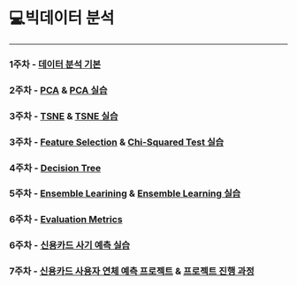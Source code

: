 # 💻빅데이터 분석



---

### 1주차 - [데이터 분석 기본](https://github.com/Do-heewan/Big_Data_Analysis/blob/main/1%EC%A3%BC%EC%B0%A8/1%EC%A3%BC%EC%B0%A8.md)

### 2주차 - [PCA](https://github.com/Do-heewan/Big_Data_Analysis/blob/main/2%EC%A3%BC%EC%B0%A8/2%EC%A3%BC%EC%B0%A8%20-%20PCA.md) & [PCA 실습](https://github.com/Do-heewan/Big_Data_Analysis/blob/main/2%EC%A3%BC%EC%B0%A8/PCA.ipynb)

### 3주차 - [TSNE](https://github.com/Do-heewan/Big_Data_Analysis/blob/main/3%EC%A3%BC%EC%B0%A8/3%EC%A3%BC%EC%B0%A8%20-%20TSNE.md) & [TSNE 실습](https://github.com/Do-heewan/Big_Data_Analysis/blob/main/3%EC%A3%BC%EC%B0%A8/TSNE.ipynb)

### 3주차 - [Feature Selection](https://github.com/Do-heewan/Big_Data_Analysis/blob/main/3%EC%A3%BC%EC%B0%A8/3%EC%A3%BC%EC%B0%A8%20(1)%20-%20Feature%20Selection.md) & [Chi-Squared Test 실습](https://github.com/Do-heewan/Big_Data_Analysis/blob/main/3%EC%A3%BC%EC%B0%A8/Chi_Squared_Test.ipynb)

### 4주차 - [Decision Tree](https://github.com/Do-heewan/Big_Data_Analysis/blob/main/4%EC%A3%BC%EC%B0%A8/4%EC%A3%BC%EC%B0%A8%20-%20Decision%20Tree.md)

### 5주차 - [Ensemble Learining](https://github.com/Do-heewan/Big_Data_Analysis/blob/main/5%EC%A3%BC%EC%B0%A8/5%EC%A3%BC%EC%B0%A8%20-%20Ensemble%20Learning.md) & [Ensemble Learning 실습](https://github.com/Do-heewan/Big_Data_Analysis/blob/main/5%EC%A3%BC%EC%B0%A8/Ensemble_Learning.ipynb)

### 6주차 - [Evaluation Metrics](https://github.com/Do-heewan/Big_Data_Analysis/blob/main/6%EC%A3%BC%EC%B0%A8/6%EC%A3%BC%EC%B0%A8%20-%20Evaluation_Metrics.md)

### 6주차 - [신용카드 사기 예측 실습](https://github.com/Do-heewan/Big_Data_Analysis/blob/main/6%EC%A3%BC%EC%B0%A8/credit_card.ipynb)

### 7주차 - [신용카드 사용자 연체 예측 프로젝트](https://github.com/Do-heewan/Big_Data_Analysis/blob/main/7%EC%A3%BC%EC%B0%A8/practice.ipynb) & [프로젝트 진행 과정](https://do-heewan.tistory.com/153)